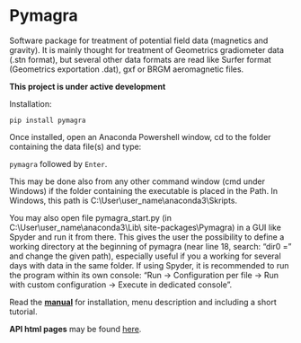 # Pymagra

Software package for treatment of potential field data (magnetics and gravity).
It is mainly thought for treatment of Geometrics gradiometer data (.stn format), but several other data formats are read like Surfer format (Geometrics exportation .dat), gxf or BRGM aeromagnetic files.

**This project is under active development**

Installation:

`pip install pymagra`

Once installed, open an Anaconda Powershell window, cd to the folder containing the data file(s) and type:

`pymagra` followed by `Enter`.

This may be done also from any other command window (cmd under Windows) if the folder containing the executable is placed in the Path. In Windows, this path is C:\User\user_name\anaconda3\Skripts.

You may also open file pymagra_start.py (in C:\User\user_name\anaconda3\Lib\ site-packages\Pymagra) in a GUI like Spyder and run it from there. This gives the user the possibility to define a working directory at the beginning of pymagra (near line 18, search: “dir0 =” and change the given path), especially useful if you a working for several days with data in the same folder. If using Spyder, it is recommended to run the program within its own console: “Run -> Configuration per file -> Run with custom configuration -> Execute in dedicated console”.

Read the **[manual](./docs/pymagra_Manual.pdf)** for installation, menu description and including a short tutorial.

**API html pages** may be found [here](./docs/build/html). 
